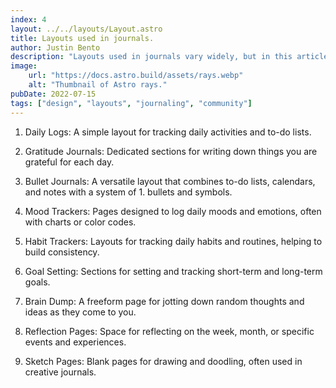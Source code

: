 ```yaml
---
index: 4
layout: ../../layouts/Layout.astro
title: Layouts used in journals.
author: Justin Bento
description: "Layouts used in journals vary widely, but in this article we will cover some popular layouts."
image:
    url: "https://docs.astro.build/assets/rays.webp"
    alt: "Thumbnail of Astro rays."
pubDate: 2022-07-15
tags: ["design", "layouts", "journaling", "community"]
---
```


1. Daily Logs: A simple layout for tracking daily activities and to-do lists.

2. Gratitude Journals: Dedicated sections for writing down things you are grateful for each day.

3. Bullet Journals: A versatile layout that combines to-do lists, calendars, and notes with a system of 1. 
bullets and symbols.

4. Mood Trackers: Pages designed to log daily moods and emotions, often with charts or color codes.

5. Habit Trackers: Layouts for tracking daily habits and routines, helping to build consistency.

6. Goal Setting: Sections for setting and tracking short-term and long-term goals.

7. Brain Dump: A freeform page for jotting down random thoughts and ideas as they come to you.

8. Reflection Pages: Space for reflecting on the week, month, or specific events and experiences.

9. Sketch Pages: Blank pages for drawing and doodling, often used in creative journals.
